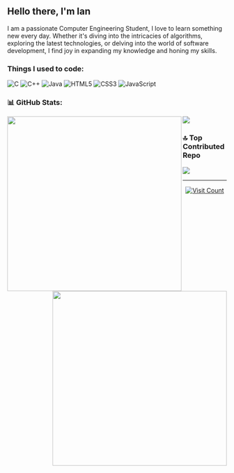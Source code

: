 ## Hello there, I'm Ian
I am a passionate Computer Engineering Student, I love to learn something new every day. Whether it's diving into the intricacies of algorithms, exploring the latest technologies, or delving into the world of software development, I find joy in expanding my knowledge and honing my skills.

### Things I used to code:
![C](https://img.shields.io/badge/c-%2300599C.svg?style=flat-square&logo=c&logoColor=white) ![C++](https://img.shields.io/badge/c++-%2300599C.svg?style=flat-square&logo=c%2B%2B&logoColor=white) ![Java](https://img.shields.io/badge/java-%23ED8B00.svg?style=flat-square&logo=openjdk&logoColor=white) ![HTML5](https://img.shields.io/badge/html5-%23E34F26.svg?style=flat-square&logo=html5&logoColor=white) ![CSS3](https://img.shields.io/badge/css3-%231572B6.svg?style=flat-square&logo=css3&logoColor=white) ![JavaScript](https://img.shields.io/badge/javascript-%23323330.svg?style=flat-square&logo=javascript&logoColor=%23F7DF1E)

### 📊 GitHub Stats:
<img src="https://github-readme-stats.vercel.app/api?username=iankristoper&theme=default&hide_border=false&include_all_commits=false&count_private=false" width="400" align="left"><img src="https://github-readme-stats.vercel.app/api/top-langs/?username=iankristoper&theme=default&hide_border=false&include_all_commits=false&count_private=false&layout=compact" width="400" align="right">

![](https://github-readme-streak-stats.herokuapp.com/?user=iankristoper&theme=default&hide_border=false)

### 🔝 Top Contributed Repo
![](https://github-contributor-stats.vercel.app/api?username=iankristoper&limit=5&theme=flat&combine_all_yearly_contributions=true)

---
<p align="center">
  <a href="https://visitcount.itsvg.in">
    <img src="https://visitcount.itsvg.in/api?id=iankristoper&icon=1&color=12" alt="Visit Count">
  </a>
</p>


<!-- Proudly created with GPRM ( https://gprm.itsvg.in ) -->


